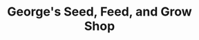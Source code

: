 ---
title: "George's Seed, Feed, and Grow Shop"
url: /forest/georges-seed-feed-and-grow-shop/
shop: agrarian
---